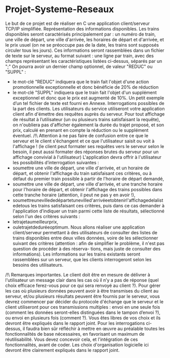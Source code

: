 # Projet-Systeme-Reseaux

Le but de ce projet est de réaliser en C une application client/serveur TCP/IP simplifiée.
Représentation des informations disponibles.
Les trains disponibles seront caractérisés principalement par : un numéro de train, une ville de départ, une ville d'arrivée, les horaires de départ et d'arrivée, et le prix usuel (on ne se préoccupe pas de la date, les trains sont supposés circuler tous les jours).
Ces informations seront rassemblées dans un fichier de texte sur le serveur, au format suivant : une ligne par train, avec des champs représentant les caractéristiques listées ci-dessus, séparés par un ";"
On pourra avoir un dernier champ optionnel, de valeur "REDUC" ou "SUPPL" :
- le mot-clé "REDUC" indiquera que le train fait l'objet d'une action promotionnelle
exceptionnelle et donc bénéficie de 20% de réduction
- le mot-clé "SUPPL" indiquera que le train fait l'objet d'un supplément exceptionnel et donc
que le prix est augmenté de 10%.
Un petit exemple d’un tel fichier de texte est fourni en Annexe.
Interrogations possibles de la part des clients.
Les utilisateurs du service utiliseront votre application client afin d'émettre des requêtes auprès du serveur. Pour tout affichage de résultat à l’utilisateur (un ou plusieurs trains satisfaisant la requête), on n'oubliera pas d'afficher également la durée du trajet proposé, et son prix, calculé en prenant en compte la réduction ou le supplément éventuel.
/!\ Attention à ne pas faire de confusion entre ce que le serveur et le client s'échangent et ce que l'utilisateur saisit ou voit à l'affichage ! (le client peut formater ses requêtes vers le serveur selon le besoin, il peut aussi formater des réponses brutes du serveur pour un affichage convivial à l'utilisateur)
L'application devra offrir à l'utilisateur les possibilités d’interrogation suivantes :
- soumettre une ville de départ, une ville d'arrivée, et un horaire de départ, et obtenir l'affichage du train satisfaisant ces critères, ou à défaut du premier train possible à partir
de l'horaire de départ demandé,
- soumettre une ville de départ, une ville d'arrivée, et une tranche horaire pour l'horaire de
départ, et obtenir l'affichage des trains possibles dans cette tranche horaire (attention, il
peut ne pas y en avoir !),
- soumettreunevillededépartetunevilled'arrivéeetobtenirl'affichagedelalistedetous
les trains satisfaisant ces critères,
puis dans ce cas demander à l'application d’indiquer un train parmi cette liste de résultats, sélectionné selon l'un des critères suivants :
- letrajetaumeilleurprix,
- ouletrajetdeduréeoptimum.
Nous allons réaliser une application client/serveur permettant à des utilisateurs de consulter des listes de trains disponibles entre deux villes données, voire de les sélectionner suivant des critères (attention : afin de simplifier le problème, il n'est pas question de procéder à des réserva- tions, mais juste de consulter des informations).
Les informations sur les trains existants seront rassemblées sur un serveur, que les clients interrogeront selon les besoins des utilisateurs.
        
/!\ Remarques importantes.
Le client doit être en mesure de délivrer à l'utilisateur un message clair dans les cas où il n’y a pas de réponse (quel choix efficace ferez-vous pour ce qui sera renvoyé au client ?).
Pour gérer les cas où plusieurs données peuvent avoir à être transmises du client au serveur, et/ou plusieurs résultats peuvent être fournis par le serveur, vous devrez commencer par décider du protocole d'échange que le serveur et le client utiliseront pour ces transmissions multiples : envoi en une seule fois (comment les données seront-elles distinguées dans le tampon d’envoi ?), ou envoi en plusieurs fois (comment ?).
Vous êtes libres de vos choix et ils devront être expliqués dans le rapport joint.
Pour les interrogations ci-dessus, il faudra bien sûr réfléchir à mettre en œuvre au préalable toutes les fonctionnalités de base nécessaires, en favorisant un maximum de réutilisabilité. Vous devez concevoir cela, et l'intégration de ces fonctionnalités, avant de coder.
Les choix d'organisation logicielle ici devront être clairement expliqués dans le rapport joint.

